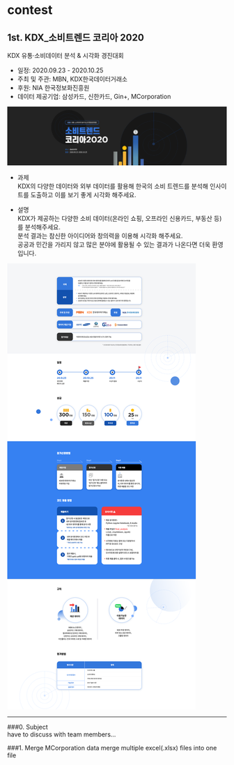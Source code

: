 # contest


## 1st. KDX_소비트렌드 코리아 2020   
KDX 유통·소비데이터 분석 & 시각화 경진대회  
- 일정: 2020.09.23 - 2020.10.25  
- 주최 및 주관: MBN, KDX한국데이터거래소  
- 후원: NIA 한국정보화진흥원
- 데이터 제공기업: 삼성카드, 신한카드, Gin+, MCorporation  


![img_kdx1](KDX/img/kdx_event1.png)  

* 과제  
KDX의 다양한 데이터와 외부 데이터를 활용해 한국의 소비 트렌드를 분석해 인사이트를 도출하고 이를 보기 좋게 시각화 해주세요.  

* 설명  
KDX가 제공하는 다양한 소비 데이터(온라인 쇼핑, 오프라인 신용카드, 부동산 등)를 분석해주세요.  
분석 결과는 참신한 아이디어와 창의력을 이용해 시각화 해주세요.  
공공과 민간을 가리지 않고 많은 분야에 활용될 수 있는 결과가 나온다면 더욱 환영입니다.  


![img_kdx2](KDX/img/kdx_event2.png)

---

###0. Subject  
have to discuss with team members...  

###1. Merge MCorporation data
merge multiple excel(.xlsx) files into one file
